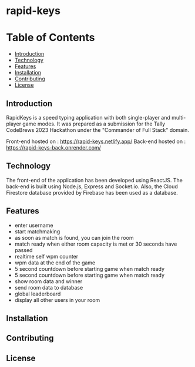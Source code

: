 # rapid-keys

# Table of Contents

- [Introduction](#introduction)
- [Technology](#technology)
- [Features](#features)
- [Installation](#installation)
- [Contributing](#contributing)
- [License](#license)

## Introduction  
RapidKeys is a speed typing application with both single-player and multi-player game modes. It was prepared as a submission for the Tally CodeBrews 2023 Hackathon under the "Commander of Full Stack" domain. 

Front-end hosted on : https://rapid-keys.netlify.app/ 
Back-end hosted on : https://rapid-keys-back.onrender.com/

## Technology
The front-end of the application has been developed using ReactJS. The back-end is built using Node.js, Express and Socket.io. Also, the Cloud Firestore database provided by Firebase has been used as a database. 

## Features
- enter username
- start matchmaking
- as soon as match is found, you can join the room
- match ready when either room capacity is met or 30 seconds have passed
- realtime self wpm counter
- wpm data at the end of the game
- 5 second countdown before starting game when match ready
- 5 second countdown before starting game when match ready
- show room data and winner
- send room data to database
- global leaderboard
- display all other users in your room

## Installation

## Contributing

## License

